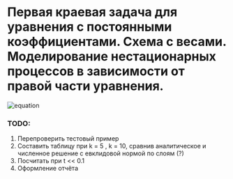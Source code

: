 #  Первая краевая задача для уравнения с постоянными коэффициентами. Схема с весами. Моделирование нестационарных процессов в зависимости от правой части уравнения.
![equation](/resources/Screenshot_1.png "Уравнение")

### TODO:
1. Перепроверить тестовый пример
2. Составить таблицу при k = 5 , k = 10, сравнив аналитическое и численное решение с евклидовой нормой по слоям (?)
3. Посчитать при t << 0.1
1. Оформление отчёта

